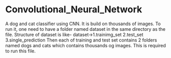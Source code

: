 # Convolutional_Neural_Network
A dog and cat classifier using CNN.
It is build on thousands of images.
To run it, one need to have a folder named dataset in the same directory as the file.
Structure of dataset is like-
    dataset->1.trainimg_set
             2.test_set
             3.single_prediction
    Then each of training and test set contains 2 folders named dogs and cats which contains thousands og images.
This is required to run this file.
